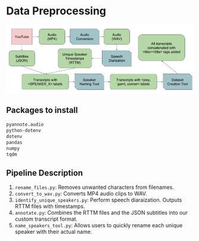 # Data Preprocessing

![Data Pipeline](pipeline.png)

## Packages to install

```
pyannote.audio
python-dotenv
dotenv
pandas
numpy
tqdm
```

## Pipeline Description

1. `rename_files.py`: Removes unwanted characters from filenames.
2. `convert_to_wav.py`: Converts MP4 audio clips to WAV.
3. `identify_unique_speakers.py`: Perform speech diaraization. Outputs RTTM files with timestamps.
4. `annotate.py`: Combines the RTTM files and the JSON subtitles into our custom transcript format.
5. `name_speakers_tool.py`: Allows users to quickly rename each unique speaker with their actual name.
